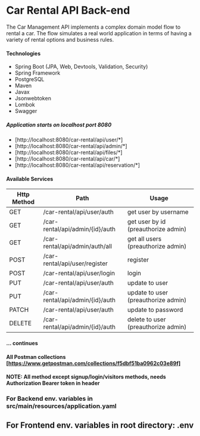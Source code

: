 # Car Rental API Back-end

The Car Management API implements a complex domain model flow to rental a car. The flow simulates a real world application in terms of having a variety of rental options and business rules.

#### Technologies
- Spring Boot (JPA, Web, Devtools, Validation, Security)
- Spring Framework
- PostgreSQL
- Maven
- Javax
- Jsonwebtoken
- Lombok
- Swagger

##### Application starts on localhost port 8080
- [http://localhost:8080/car-rental/api/user/*]
- [http://localhost:8080/car-rental/api/admin/*]
- [http://localhost:8080/car-rental/api/files/*]
- [http://localhost:8080/car-rental/api/car/*]
- [http://localhost:8080/car-rental/api/reservation/*] 

#### Available Services
| Http Method | Path | Usage |
| ------ | ------ | ------ |
| GET | /car-rental/api/user/auth | get user by username |
| GET | /car-rental/api/admin/{id}/auth | get user by id (preauthorize admin) |
| GET | /car-rental/api/admin/auth/all | get all users (preauthorize admin) |
| POST | /car-rental/api/user/register | register |
| POST | /car-rental/api/user/login | login |
| PUT | /car-rental/api/user/auth | update to user |
| PUT | /car-rental/api/admin/{id}/auth | update to user (preauthorize admin) |
| PATCH | /car-rental/api/user/auth | update to password |
| DELETE | /car-rental/api/admin/{id}/auth | delete to user (preauthorize admin) |
#### ... continues

#### All Postman collections [https://www.getpostman.com/collections/f5dbf51ba0962c03e89f]

#### NOTE: All method except signup/login/visitors methods, needs Authorization Bearer token in header 

### For Backend env. variables in src/main/resources/application.yaml
 ## For Frontend env. variables in root directory:  .env

